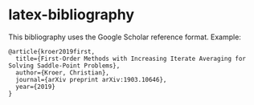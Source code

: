 # latex-bibliography

This bibliography uses the Google Scholar reference format. Example:

```
@article{kroer2019first,
  title={First-Order Methods with Increasing Iterate Averaging for Solving Saddle-Point Problems},
  author={Kroer, Christian},
  journal={arXiv preprint arXiv:1903.10646},
  year={2019}
}
```
